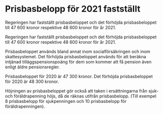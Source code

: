 # Prisbasbelopp för 2021 fastställt

Regeringen har fastställt prisbasbeloppet och det förhöjda prisbasbeloppet till 47 600 kronor respektive 48 600 kronor för år 2021.

Regeringen har fastställt prisbasbeloppet och det förhöjda prisbasbeloppet till 47 600 kronor respektive 48 600 kronor för år 2021.

Prisbasbeloppet används bland annat inom socialförsäkringen och inom skattesystemet. Det förhöjda prisbasbeloppet används för att beräkna intjänad tilläggspensionspoäng för dem som kommer att få pension även enligt äldre pensionsregler.

Prisbasbeloppet för 2020 är 47 300 kronor. Det förhöjda prisbasbeloppet för 2020 är 48 300 kronor.

Höjningen av prisbasbeloppet gör också att taken i ersättningarna från sjuk- och föräldrapenning höjs, då de räknas utifrån prisbasbelopp. (Till exempel 8 prisbasbelopp för sjukpenningen och 10 prisbasbelopp för föräldrapenningen).
